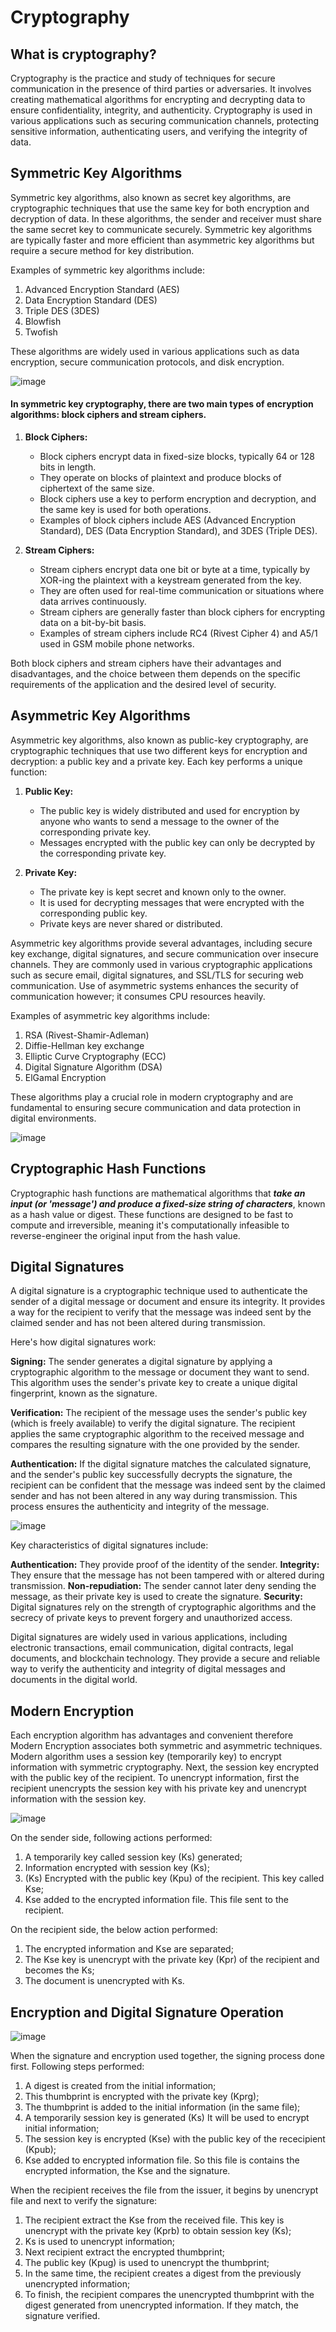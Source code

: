 # Cryptography

## What is cryptography?
Cryptography is the practice and study of techniques for secure communication in the presence of third parties or adversaries. It involves creating mathematical algorithms for encrypting and decrypting data to ensure confidentiality, integrity, and authenticity. Cryptography is used in various applications such as securing communication channels, protecting sensitive information, authenticating users, and verifying the integrity of data.

## Symmetric Key Algorithms
Symmetric key algorithms, also known as secret key algorithms, are cryptographic techniques that use the same key for both encryption and decryption of data. In these algorithms, the sender and receiver must share the same secret key to communicate securely. Symmetric key algorithms are typically faster and more efficient than asymmetric key algorithms but require a secure method for key distribution.

Examples of symmetric key algorithms include:

1. Advanced Encryption Standard (AES)
2. Data Encryption Standard (DES)
3. Triple DES (3DES)
4. Blowfish
5. Twofish

These algorithms are widely used in various applications such as data encryption, secure communication protocols, and disk encryption.

![image](https://github.com/Rohail30/Blockchain/assets/96627590/cfaf671f-0019-44bd-850f-908ea566e0c2)

#### In symmetric key cryptography, there are two main types of encryption algorithms: block ciphers and stream ciphers.

1. **Block Ciphers:**
   - Block ciphers encrypt data in fixed-size blocks, typically 64 or 128 bits in length.
   - They operate on blocks of plaintext and produce blocks of ciphertext of the same size.
   - Block ciphers use a key to perform encryption and decryption, and the same key is used for both operations.
   - Examples of block ciphers include AES (Advanced Encryption Standard), DES (Data Encryption Standard), and 3DES (Triple DES).

2. **Stream Ciphers:**
   - Stream ciphers encrypt data one bit or byte at a time, typically by XOR-ing the plaintext with a keystream generated from the key.
   - They are often used for real-time communication or situations where data arrives continuously.
   - Stream ciphers are generally faster than block ciphers for encrypting data on a bit-by-bit basis.
   - Examples of stream ciphers include RC4 (Rivest Cipher 4) and A5/1 used in GSM mobile phone networks.

Both block ciphers and stream ciphers have their advantages and disadvantages, and the choice between them depends on the specific requirements of the application and the desired level of security.

## Asymmetric Key Algorithms
Asymmetric key algorithms, also known as public-key cryptography, are cryptographic techniques that use two different keys for encryption and decryption: a public key and a private key. Each key performs a unique function:

1. **Public Key:**
   - The public key is widely distributed and used for encryption by anyone who wants to send a message to the owner of the corresponding private key.
   - Messages encrypted with the public key can only be decrypted by the corresponding private key.

2. **Private Key:**
   - The private key is kept secret and known only to the owner.
   - It is used for decrypting messages that were encrypted with the corresponding public key.
   - Private keys are never shared or distributed.

Asymmetric key algorithms provide several advantages, including secure key exchange, digital signatures, and secure communication over insecure channels. They are commonly used in various cryptographic applications such as secure email, digital signatures, and SSL/TLS for securing web communication. Use of asymmetric systems enhances the security of communication however; it consumes CPU resources heavily. 

Examples of asymmetric key algorithms include:

1. RSA (Rivest-Shamir-Adleman)
2. Diffie-Hellman key exchange
3. Elliptic Curve Cryptography (ECC)
4. Digital Signature Algorithm (DSA)
5. ElGamal Encryption

These algorithms play a crucial role in modern cryptography and are fundamental to ensuring secure communication and data protection in digital environments.

![image](https://github.com/Rohail30/Blockchain/assets/96627590/7e141632-d2a5-4fff-ac37-3320cc727a56)

## Cryptographic Hash Functions
Cryptographic hash functions are mathematical algorithms that **_take an input (or 'message') and produce a fixed-size string of characters_**, known as a hash value or digest. These functions are designed to be fast to compute and irreversible, meaning it's computationally infeasible to reverse-engineer the original input from the hash value.

## Digital Signatures
A digital signature is a cryptographic technique used to authenticate the sender of a digital message or document and ensure its integrity. It provides a way for the recipient to verify that the message was indeed sent by the claimed sender and has not been altered during transmission.

Here's how digital signatures work:

**Signing:** The sender generates a digital signature by applying a cryptographic algorithm to the message or document they want to send. This algorithm uses the sender's private key to create a unique digital fingerprint, known as the signature.

**Verification:** The recipient of the message uses the sender's public key (which is freely available) to verify the digital signature. The recipient applies the same cryptographic algorithm to the received message and compares the resulting signature with the one provided by the sender.

**Authentication:** If the digital signature matches the calculated signature, and the sender's public key successfully decrypts the signature, the recipient can be confident that the message was indeed sent by the claimed sender and has not been altered in any way during transmission. This process ensures the authenticity and integrity of the message.

![image](https://github.com/Rohail30/Blockchain/assets/96627590/212670ef-5aa9-4743-8c64-95e1ce1d3f78)

Key characteristics of digital signatures include:

**Authentication:** They provide proof of the identity of the sender.
**Integrity:** They ensure that the message has not been tampered with or altered during transmission.
**Non-repudiation:** The sender cannot later deny sending the message, as their private key is used to create the signature.
**Security:** Digital signatures rely on the strength of cryptographic algorithms and the secrecy of private keys to prevent forgery and unauthorized access.

Digital signatures are widely used in various applications, including electronic transactions, email communication, digital contracts, legal documents, and blockchain technology. They provide a secure and reliable way to verify the authenticity and integrity of digital messages and documents in the digital world.

## Modern Encryption
Each encryption algorithm has advantages and convenient therefore Modern Encryption associates both symmetric and asymmetric techniques. Modern algorithm uses a session key (temporarily key) to encrypt information with symmetric cryptography. Next, the session key encrypted with the public key of the recipient. To unencrypt information, first the recipient unencrypts the session key with his private key and unencrypt information with the session key.

![image](https://github.com/Rohail30/Blockchain/assets/96627590/57a17e49-371c-4180-8547-63e994134af6)

On the sender side, following actions performed:
1. A temporarily key called session key (Ks) generated;
2. Information encrypted with session key (Ks);
3. (Ks) Encrypted with the public key (Kpu) of the recipient. This key called Kse;
4. Kse added to the encrypted information file. This file sent to the recipient.
   
On the recipient side, the below action performed:
1.	The encrypted information and Kse are separated;
2.	The Kse key is unencrypt with the private key (Kpr) of the recipient and becomes the Ks;
3.	The document is unencrypted with Ks.

## Encryption and Digital Signature Operation

![image](https://github.com/Rohail30/Blockchain/assets/96627590/2af0a3c0-9afe-440e-878a-028b935000d6)

When the signature and encryption used together, the signing process done first. Following steps performed:
1. A digest is created from the initial information;
2. This thumbprint is encrypted with the private key (Kprg);
3. The thumbprint is added to the initial information (in the same file);
4. A temporarily session key is generated (Ks) It will be used to encrypt initial information;
5. The session key is encrypted (Kse) with the public key of the rececipient (Kpub);
6. Kse added to encrypted information file. So this file is contains the encrypted information, the Kse and the signature.
   
When the recipient receives the file from the issuer, it begins by unencrypt file and next to verify the signature:
1. The recipient extract the Kse from the received file. This key is unencrypt with the private key (Kprb) to obtain session key (Ks);
2. Ks is used to unencrypt information;
3. Next recipient extract the encrypted thumbprint;
4. The public key (Kpug) is used to unencrypt the thumbprint;
5. In the same time, the recipient creates a digest from the previously unencrypted information;
6. To finish, the recipient compares the unencrypted thumbprint with the digest generated from unencrypted information. If they match, the signature verified.


